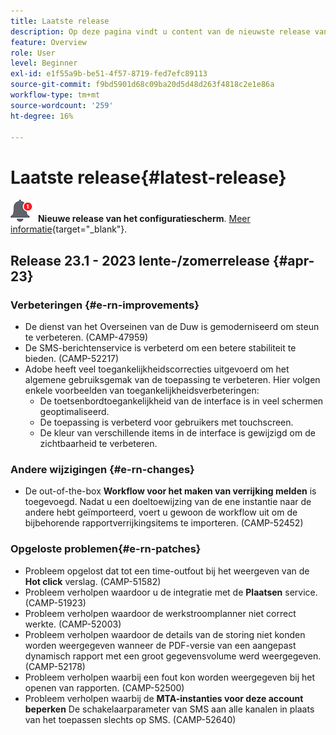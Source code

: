 ```yaml
---
title: Laatste release
description: Op deze pagina vindt u content van de nieuwste release van Campaign Standard
feature: Overview
role: User
level: Beginner
exl-id: e1f55a9b-be51-4f57-8719-fed7efc89113
source-git-commit: f9bd5901d68c09ba20d5d48d263f4818c2e1e86a
workflow-type: tm+mt
source-wordcount: '259'
ht-degree: 16%

---
```



# Laatste release{#latest-release}

![Configuratiescherm](assets/do-not-localize/cp-icon.png) **Nieuwe release van het configuratiescherm**. [Meer informatie](https://experienceleague.adobe.com/docs/control-panel/using/release-notes.html?lang=nl){target="_blank"}.

## Release 23.1 - 2023 lente-/zomerrelease {#apr-23}

### Verbeteringen {#e-rn-improvements}

* De dienst van het Overseinen van de Duw is gemoderniseerd om steun te verbeteren. (CAMP-47959)
* De SMS-berichtenservice is verbeterd om een betere stabiliteit te bieden. (CAMP-52217)
* Adobe heeft veel toegankelijkheidscorrecties uitgevoerd om het algemene gebruiksgemak van de toepassing te verbeteren. Hier volgen enkele voorbeelden van toegankelijkheidsverbeteringen:
   * De toetsenbordtoegankelijkheid van de interface is in veel schermen geoptimaliseerd.
   * De toepassing is verbeterd voor gebruikers met touchscreen.
   * De kleur van verschillende items in de interface is gewijzigd om de zichtbaarheid te verbeteren.

### Andere wijzigingen {#e-rn-changes}

* De out-of-the-box **Workflow voor het maken van verrijking melden** is toegevoegd. Nadat u een doeltoewijzing van de ene instantie naar de andere hebt geïmporteerd, voert u gewoon de workflow uit om de bijbehorende rapportverrijkingsitems te importeren. (CAMP-52452)

### Opgeloste problemen{#e-rn-patches}

* Probleem opgelost dat tot een time-outfout bij het weergeven van de **Hot click** verslag. (CAMP-51582)
* Probleem verholpen waardoor u de integratie met de **Plaatsen** service. (CAMP-51923)
* Probleem verholpen waardoor de werkstroomplanner niet correct werkte. (CAMP-52003)
* Probleem verholpen waardoor de details van de storing niet konden worden weergegeven wanneer de PDF-versie van een aangepast dynamisch rapport met een groot gegevensvolume werd weergegeven. (CAMP-52178)
* Probleem verholpen waarbij een fout kon worden weergegeven bij het openen van rapporten. (CAMP-52500)
* Probleem verholpen waarbij de **MTA-instanties voor deze account beperken** De schakelaarparameter van SMS aan alle kanalen in plaats van het toepassen slechts op SMS. (CAMP-52640)
